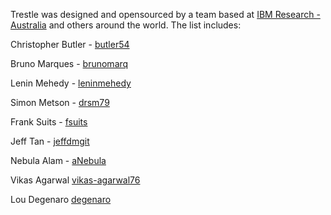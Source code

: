 Trestle was designed and opensourced by a team based at [IBM Research - Australia](https://www.research.ibm.com/labs/australia/) and others around the world.  The list includes:

Christopher Butler - [butler54](https://github.com/butler54)

Bruno Marques - [brunomarq](https://github.com/brunomarq)

Lenin Mehedy - [leninmehedy](https://github.com/leninmehedy)

Simon Metson - [drsm79](https://github.com/drsm79)

Frank Suits - [fsuits](https://github.com/fsuits)

Jeff Tan - [jeffdmgit](https://github.com/jeffdmgit)

Nebula Alam - [aNebula](https://github.com/aNebula)

Vikas Agarwal [vikas-agarwal76](https://github.com/vikas-agarwal76)

Lou Degenaro [degenaro](https://github.com/degenaro)

